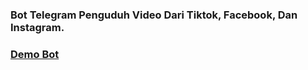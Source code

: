### Bot Telegram Penguduh Video Dari Tiktok, Facebook, Dan Instagram.

### [Demo Bot](https://t.me/MediaVideoDownloader_bot)
